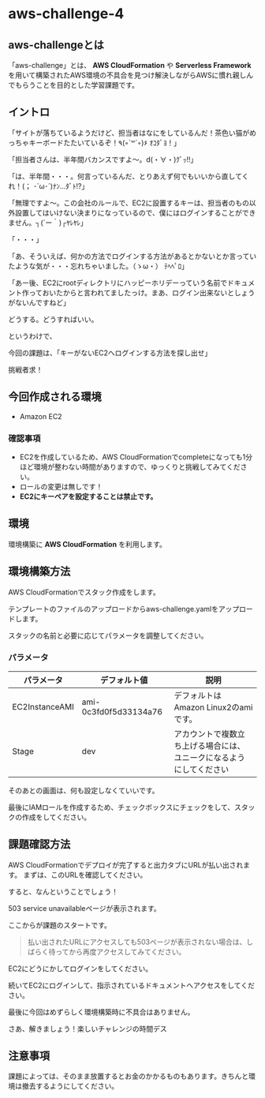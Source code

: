# aws-challenge-4
## aws-challengeとは
「aws-challenge」とは、 **AWS CloudFormation** や **Serverless Framework** を用いて構築されたAWS環境の不具合を見つけ解決しながらAWSに慣れ親しんでもらうことを目的とした学習課題です。

## イントロ 
「サイトが落ちているようだけど、担当者はなにをしているんだ！茶色い猫がめっちゃキーボードたたいているぞ！٩(◦`꒳´◦)۶ ｵｺﾀﾞﾖ！」

「担当者さんは、半年間バカンスですよ～。d(・∀・)ｸﾞｯ!!」

「は、半年間・・・。何言っているんだ、とりあえず何でもいいから直してくれ！(； ･`ω･´)ﾅﾝ…ﾀﾞﾄ!?」

「無理ですよ～。この会社のルールで、EC2に設置するキーは、担当者のもの以外設置してはいけない決まりになっているので、僕にはログインすることができません。┐(´ー｀)┌ﾔﾚﾔﾚ」

「・・・」

「あ、そういえば、何かの方法でログインする方法があるとかないとか言っていたような気が・・・忘れちゃいました。（ゝω・） ﾃﾍﾍﾟﾛ」

「あー後、EC2にrootディレクトリにハッピーホリデーっていう名前でドキュメント作っておいたからと言われてましたっけ。まあ、ログイン出来ないとしょうがないんですねど」

どうする。どうすればいい。

というわけで、

今回の課題は、「キーがないEC2へログインする方法を探し出せ」

挑戦者求！

## 今回作成される環境

* Amazon EC2

### 確認事項
* EC2を作成しているため、AWS CloudFormationでcompleteになっても1分ほど環境が整わない時間がありますので、ゆっくりと挑戦してみてください。
* ロールの変更は無しです！
* **EC2にキーペアを設定することは禁止です。**

## 環境
環境構築に **AWS CloudFormation** を利用します。

## 環境構築方法
AWS CloudFormationでスタック作成をします。

テンプレートのファイルのアップロードからaws-challenge.yamlをアップロードします。


スタックの名前と必要に応じてパラメータを調整してください。



### パラメータ

| パラメータ | デフォルト値 |説明|
----|----|---- 
| EC2InstanceAMI | ami-0c3fd0f5d33134a76 |デフォルトは Amazon Linux2のamiです。
| Stage | dev |アカウントで複数立ち上げる場合には、ユニークになるようにしてください

そのあとの画面は、何も設定しなくていいです。


最後にIAMロールを作成するため、チェックボックスにチェックをして、スタックの作成をしてください。


## 課題確認方法

AWS CloudFormationでデプロイが完了すると出力タブにURLが払い出されます。
まずは、このURLを確認してください。



すると、なんということでしょう！

503 service unavailableページが表示されます。

ここからが課題のスタートです。

> 払い出されたURLにアクセスしても503ページが表示されない場合は、しばらく待ってから再度アクセスしてみてください。

EC2にどうにかしてログインをしてください。

続いてEC2にログインして、指示されているドキュメントへアクセスをしてください。

最後に今回はめずらしく環境構築時に不具合はありません。

さあ、解きましょう！楽しいチャレンジの時間デス

## 注意事項

課題によっては、そのまま放置するとお金のかかるものもあります。きちんと環境は撤去するようにしてください。

